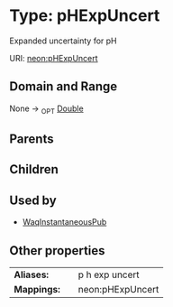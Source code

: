 
# Type: pHExpUncert


Expanded uncertainty for pH

URI: [neon:pHExpUncert](https://data.neonscience.org/pHExpUncert)


## Domain and Range

None ->  <sub>OPT</sub> [Double](types/Double.md)

## Parents


## Children


## Used by

 * [WaqInstantaneousPub](WaqInstantaneousPub.md)

## Other properties

|  |  |  |
| --- | --- | --- |
| **Aliases:** | | p h exp uncert |
| **Mappings:** | | neon:pHExpUncert |

